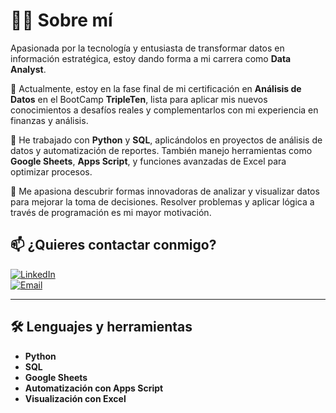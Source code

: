 # 👩‍💻 Sobre mí  

Apasionada por la tecnología y entusiasta de transformar datos en información estratégica, estoy dando forma a mi carrera como **Data Analyst**.  

🔭 Actualmente, estoy en la fase final de mi certificación en **Análisis de Datos** en el BootCamp **TripleTen**, lista para aplicar mis nuevos conocimientos a desafíos reales y complementarlos con mi experiencia en finanzas y análisis.  

🌱 He trabajado con **Python** y **SQL**, aplicándolos en proyectos de análisis de datos y automatización de reportes. También manejo herramientas como **Google Sheets**, **Apps Script**, y funciones avanzadas de Excel para optimizar procesos.  

💓 Me apasiona descubrir formas innovadoras de analizar y visualizar datos para mejorar la toma de decisiones. Resolver problemas y aplicar lógica a través de programación es mi mayor motivación.  

## 📫 ¿Quieres contactar conmigo?  
[![LinkedIn](https://img.shields.io/badge/LinkedIn-Javiera%20Mondaca-blue?style=flat-square&logo=linkedin)](https://www.linkedin.com/in/javiera-mondaca-godoy)  
[![Email](https://img.shields.io/badge/Email-javiera.mondaca.g%40gmail.com-D14836?style=flat-square&logo=gmail&logoColor=white)](mailto:javiera.mondaca.g@gmail.com)  

---

## 🛠️ Lenguajes y herramientas  
- **Python**  
- **SQL**  
- **Google Sheets**  
- **Automatización con Apps Script**  
- **Visualización con Excel**
